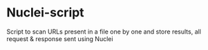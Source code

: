 # Nuclei-script
Script to scan URLs present in a file one by one and store results, all request &amp; response sent using Nuclei
